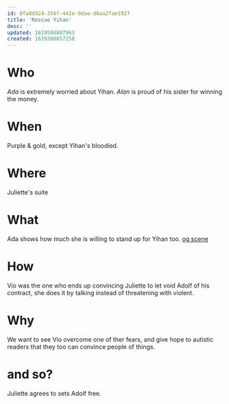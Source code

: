 ```yaml
---
id: 8fa8d924-356f-442e-9dae-d6aa2fae1927
title: 'Rescue Yihan'
desc: ''
updated: 1619506887963
created: 1619308857258
---
```


# Who
*Ada* is extremely worried about Yihan.
*Alan* is proud of his sister for winning the money.

# When
Purple & gold, except Yihan's bloodied.

# Where
Juliette's suite

# What
Ada shows how much she is willing to stand up for Yihan too.
[og scene](https://github.com/9ae/ace/blob/master/chapters/04.md#confronts-juliette)

# How
Vio was the one who ends up convincing Juliette to let void Adolf of his contract, she does it by talking instead of threatening with violent.

# Why
We want to see Vio overcome one of ther fears, and give hope to autistic readers that they too can convince people of things.

# and so?
Juliette agrees to sets Adolf free.